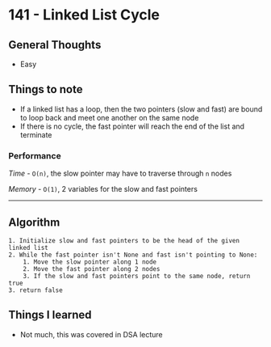 # 141 - Linked List Cycle

## General Thoughts
- Easy

## Things to note
- If a linked list has a loop, then the two pointers (slow and fast) are bound to loop back and meet one another on the same node
- If there is no cycle, the fast pointer will reach the end of the list and terminate

### Performance

*Time* - `O(n)`, the slow pointer may have to traverse through `n` nodes

*Memory* - `O(1)`, 2 variables for the slow and fast pointers

---

## Algorithm
```
1. Initialize slow and fast pointers to be the head of the given linked list
2. While the fast pointer isn't None and fast isn't pointing to None:   
    1. Move the slow pointer along 1 node
    2. Move the fast pointer along 2 nodes
    3. If the slow and fast pointers point to the same node, return true
3. return false
```
## Things I learned
- Not much, this was covered in DSA lecture

